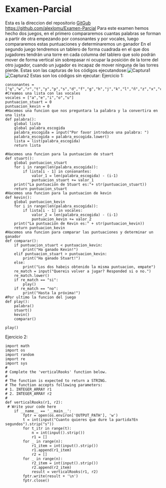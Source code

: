 # Examen-Parcial
Esta es la direccion del repositorio [GitGub](https://github.com/alexlomu/Examen-Parcial)
https://github.com/alexlomu/Examen-Parcial
Para este examen hemos hecho dos juegos, en el primero compararemos cuantas palabras se forman a partir de otra empezando por consonantes y por vocales, luego compararemos estas puntuaciones y determinaremos un ganador
En el segundo juego tendremos un tablero de forma cuadrada en el que dos jugadores tendrán una torre en cada columna del tablero que solo podrán mover de forma vertical sin sobrepasar ni ocupar la posición de la torre del otro jugador, cuando un jugador es incapaz de mover ninguna de las torres pierde.
Estas son las capturas de los códigos ejecutandose:![Captura1](https://user-images.githubusercontent.com/91721507/145988847-23b93f35-c5f9-4cb7-95eb-dd06c394956a.JPG)
![Captura2](https://user-images.githubusercontent.com/91721507/145988874-2427da84-ff10-4587-826e-77807a25aba1.JPG)
Estas son los códigos sin ejecutar:
Ejercicio 1:
```#Creamos una lista con las consonantes
consonantes = ["q","w","r","t","y","p","s","d","f","g","h","j","k","l","ñ","z","x","c","v","b","n","m"]
#Creamos una lista con las vocales
vocales = ["a","e","i","o","u"]
puntuacion_stuart = 0
puntuacion_kevin = 0
#Hacemos una funcion que nos preguntara la palabra y la convertira en una lista
def palabra():
    global lista
    global palabra_escogida
    palabra_escogida = input("Por favor introduce una palabra: ")
    palabra_escogida = palabra_escogida.lower()
    lista = list(palabra_escogida)
    return lista
    
#Hacemos una funcion para la puntuacion de stuart
def stuart():
    global puntuacion_stuart
    for i in range(len(palabra_escogida)):
        if lista[i - 1] in consonantes:
            valor_1 = len(palabra_escogida) - (i-1)
            puntuacion_stuart += valor_1
    print("La puntuación de Stuart es:"+ str(puntuacion_stuart))
    return puntuacion_stuart
#Hacemos una funcion para la puntuacion de kevin
def kevin():
    global puntuacion_kevin
    for i in range(len(palabra_escogida)):
        if lista[i - 1] in vocales:
            valor_2 = len(palabra_escogida) - (i-1)
            puntuacion_kevin += valor_2
    print("La puntuación de Kevin es:" + str(puntuacion_kevin))
    return puntuacion_kevin
#Hacemos una funcion para comparar las puntuaciones y determinar un ganador
def comparar():
    if puntuacion_stuart < puntuacion_kevin:
        print("Ha ganado Kevin!")
    elif puntuacion_stuart > puntuacion_kevin:
        print("Ha ganado Stuart!")
    else:
        print("Los dos habeis obtenido la misma puntuacion, empate")
    re_match = input("Quereis volver a jugar? Responded si o no.")
    re_match.lower()
    if re_match == "si":
        play()
    if re_match == "no":
        print("Hasta la próxima!")
#Por ultimo la funcion del juego
def play():
    palabra()
    stuart()
    kevin()
    comparar()

play()
```
Ejercicio 2:
```
import math
import os
import random
import re
import sys
#
# Complete the 'verticalRooks' function below.
#
# The function is expected to return a STRING.
# The function accepts following parameters:
# 1. INTEGER_ARRAY r1
# 2. INTEGER_ARRAY r2
#
def verticalRooks(r1, r2):
 # Write your code here
    if __name__ == '__main__':
        fptr = open(os.environ['OUTPUT_PATH'], 'w')
        t = int(input("Cuanto quieres que dure la partida?En segundos").strip("s"))
        for t_itr in range(t):
            n = int(input().strip())
            r1 = []
        for _ in range(n):
            r1_item = int(input().strip())
            r1.append(r1_item)
            r2 = []
        for _ in range(n):
            r2_item = int(input().strip())
            r2.append(r2_item)
            result = verticalRooks(r1, r2)
        fptr.write(result + '\n')
        fptr.close()
```
